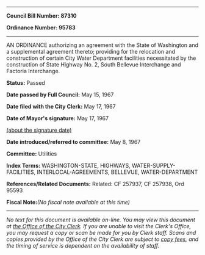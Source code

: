 

********

**Council Bill Number: 87310**
   
**Ordinance Number: 95783**
********

 AN ORDINANCE authorizing an agreement with the State of Washington and a supplemental agreement thereto; providing for the relocation and construction of certain City Water Department facilities necessitated by the construction of State Highway No. 2, South Bellevue Interchange and Factoria Interchange.

**Status:** Passed
   
**Date passed by Full Council:** May 15, 1967
   
**Date filed with the City Clerk:** May 17, 1967
   
**Date of Mayor's signature:** May 17, 1967
   
[(about the signature date)](/~public/approvaldate.htm)
   
   
   
**Date introduced/referred to committee:** May 8, 1967
   
**Committee:** Utilities
   
   
**Index Terms:** WASHINGTON-STATE, HIGHWAYS, WATER-SUPPLY-FACILITIES, INTERLOCAL-AGREEMENTS, BELLEVUE, WATER-DEPARTMENT

**References/Related Documents:** Related: CF 257937, CF 257938, Ord 95593

**Fiscal Note:**_(No fiscal note available at this time)_
********

_No text for this document is available on-line. You may view this document at [the Office of the City Clerk](http://www.seattle.gov/leg/clerk/contactUs.htm). If you are unable to visit the Clerk's Office, you may request a copy or scan be made for you by Clerk staff. Scans and copies provided by the Office of the City Clerk are subject to [copy fees](http://clerk.seattle.gov/~public/clerkfees.htm), and the timing of service is dependent on the availability of staff._

